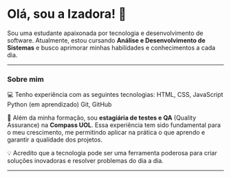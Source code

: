 # Olá, sou a Izadora! 👋

 Sou uma estudante apaixonada por tecnologia e desenvolvimento de software. Atualmente, estou cursando **Análise e Desenvolvimento de Sistemas** e busco aprimorar minhas habilidades e conhecimentos a cada dia.

---

### Sobre mim

💻 Tenho experiência com as seguintes tecnologias:
 HTML, CSS, JavaScript
 Python (em aprendizado)
 Git, GitHub

🌱 Além da minha formação, sou **estagiária de testes e QA** (Quality Assurance) na **Compass UOL**. Essa experiência tem sido fundamental para o meu crescimento, me permitindo aplicar na prática o que aprendo e garantir a qualidade dos projetos.

💡 Acredito que a tecnologia pode ser uma ferramenta poderosa para criar soluções inovadoras e resolver problemas do dia a dia.

---

